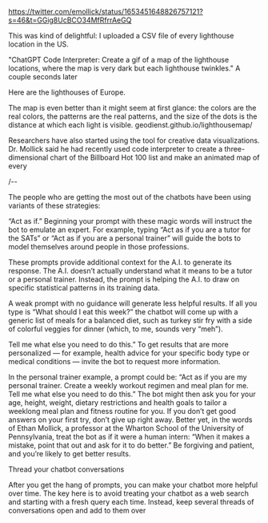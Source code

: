 https://twitter.com/emollick/status/1653451648826757121?s=46&t=GGig8UcBCO34MfRfrrAeGQ

This was kind of delightful: I uploaded a CSV file of every lighthouse location in the US.

"ChatGPT Code Interpreter: Create a gif of a map of the lighthouse locations, where the map is very dark but each lighthouse twinkles." A couple seconds later

Here are the lighthouses of Europe.

The map is even better than it might seem at first glance: the colors are the real colors, the patterns are the real patterns, and the size of the dots is the distance at which each light is visible. geodienst.github.io/lighthousemap/

Researchers have also started using the tool for creative data visualizations. Dr. Mollick said he had recently used code interpreter to create a three-dimensional chart of the Billboard Hot 100 list and make an animated map of every 


/-- 

The people who are getting the most out of the chatbots have been using variants of these strategies:

“Act as if.” Beginning your prompt with these magic words will instruct the bot to emulate an expert. For example, typing “Act as if you are a tutor for the SATs” or “Act as if you are a personal trainer” will guide the bots to model themselves around people in those professions.

These prompts provide additional context for the A.I. to generate its response. The A.I. doesn’t actually understand what it means to be a tutor or a personal trainer. Instead, the prompt is helping the A.I. to draw on specific statistical patterns in its training data.

A weak prompt with no guidance will generate less helpful results. If all you type is “What should I eat this week?” the chatbot will come up with a generic list of meals for a balanced diet, such as turkey stir fry with a side of colorful veggies for dinner (which, to me, sounds very “meh”).

Tell me what else you need to do this.” To get results that are more personalized — for example, health advice for your specific body type or medical conditions — invite the bot to request more information.

In the personal trainer example, a prompt could be: “Act as if you are my personal trainer. Create a weekly workout regimen and meal plan for me. Tell me what else you need to do this.” The bot might then ask you for your age, height, weight, dietary restrictions and health goals to tailor a weeklong meal plan and fitness routine for you.
If you don’t get good answers on your first try, don’t give up right away. Better yet, in the words of Ethan Mollick, a professor at the Wharton School of the University of Pennsylvania, treat the bot as if it were a human intern: “When it makes a mistake, point that out and ask for it to do better.” Be forgiving and patient, and you’re likely to get better results.

Thread your chatbot conversations

After you get the hang of prompts, you can make your chatbot more helpful over time. The key here is to avoid treating your chatbot as a web search and starting with a fresh query each time. Instead, keep several threads of conversations open and add to them over 

